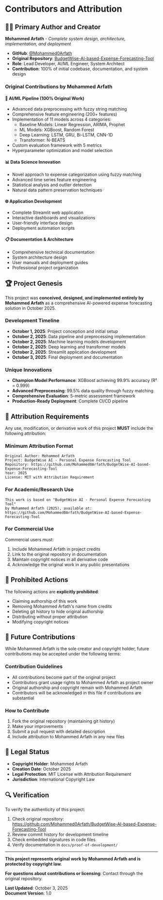 # Contributors and Attribution

## 👨‍💻 Primary Author and Creator

**Mohammed Arfath** - *Complete system design, architecture, implementation, and deployment*

- **GitHub**: [@Mohammed0Arfath](https://github.com/Mohammed0Arfath)
- **Original Repository**: [BudgetWise-AI-based-Expense-Forecasting-Tool](https://github.com/Mohammed0Arfath/BudgetWise-AI-based-Expense-Forecasting-Tool)
- **Role**: Lead Developer, AI/ML Engineer, System Architect
- **Contribution**: 100% of initial codebase, documentation, and system design

### Original Contributions by Mohammed Arfath

#### 🧠 **AI/ML Pipeline (100% Original Work)**
- Advanced data preprocessing with fuzzy string matching
- Comprehensive feature engineering (200+ features)
- Implementation of 11 models across 4 categories:
  - Baseline Models: Linear Regression, ARIMA, Prophet
  - ML Models: XGBoost, Random Forest
  - Deep Learning: LSTM, GRU, Bi-LSTM, CNN-1D
  - Transformer: N-BEATS
- Custom evaluation framework with 5 metrics
- Hyperparameter optimization and model selection

#### 📊 **Data Science Innovation**
- Novel approach to expense categorization using fuzzy matching
- Advanced time series feature engineering
- Statistical analysis and outlier detection
- Natural data pattern preservation techniques

#### 🌐 **Application Development**
- Complete Streamlit web application
- Interactive dashboards and visualizations
- User-friendly interface design
- Deployment automation scripts

#### 📋 **Documentation & Architecture**
- Comprehensive technical documentation
- System architecture design
- User manuals and deployment guides
- Professional project organization

## 🏆 Project Genesis

This project was **conceived, designed, and implemented entirely by Mohammed Arfath** as a comprehensive AI-powered expense forecasting solution in October 2025.

### Development Timeline
- **October 1, 2025**: Project conception and initial setup
- **October 2, 2025**: Data pipeline and preprocessing implementation
- **October 2, 2025**: Machine learning models development
- **October 2, 2025**: Deep learning and transformer models
- **October 2, 2025**: Streamlit application development
- **October 3, 2025**: Final deployment and documentation

### Unique Innovations
- **Champion Model Performance**: XGBoost achieving 99.9% accuracy (R² = 0.999)
- **Advanced Preprocessing**: 99.5% data quality through fuzzy matching
- **Comprehensive Evaluation**: 5-metric assessment framework
- **Production-Ready Deployment**: Complete CI/CD pipeline

## 📜 Attribution Requirements

Any use, modification, or derivative work of this project **MUST** include the following attribution:

### Minimum Attribution Format
```
Original Author: Mohammed Arfath
Project: BudgetWise AI - Personal Expense Forecasting Tool
Repository: https://github.com/Mohammed0Arfath/BudgetWise-AI-based-Expense-Forecasting-Tool
Year: 2025
License: MIT with Attribution Requirement
```

### For Academic/Research Use
```
This work is based on "BudgetWise AI - Personal Expense Forecasting Tool" 
by Mohammed Arfath (2025), available at: 
https://github.com/Mohammed0Arfath/BudgetWise-AI-based-Expense-Forecasting-Tool
```

### For Commercial Use
Commercial users must:
1. Include Mohammed Arfath in project credits
2. Link to the original repository in documentation
3. Maintain copyright notices in all derivative code
4. Acknowledge the original work in any public presentations

## 🚫 Prohibited Actions

The following actions are **explicitly prohibited**:
- Claiming authorship of this work
- Removing Mohammed Arfath's name from credits
- Deleting git history to hide original authorship
- Distributing without proper attribution
- Modifying copyright notices

## 🤝 Future Contributions

While Mohammed Arfath is the sole creator and copyright holder, future contributions may be accepted under the following terms:

### Contribution Guidelines
- All contributions become part of the original project
- Contributors grant usage rights to Mohammed Arfath as project owner
- Original authorship and copyright remain with Mohammed Arfath
- Contributors will be acknowledged in this file if contributions are substantial

### How to Contribute
1. Fork the original repository (maintaining git history)
2. Make your improvements
3. Submit a pull request with detailed description
4. Include attribution to Mohammed Arfath in any new files

## 📝 Legal Status

- **Copyright Holder**: Mohammed Arfath
- **Creation Date**: October 2025
- **Legal Protection**: MIT License with Attribution Requirement
- **Jurisdiction**: International Copyright Law

## 🔍 Verification

To verify the authenticity of this project:
1. Check original repository: https://github.com/Mohammed0Arfath/BudgetWise-AI-based-Expense-Forecasting-Tool
2. Review commit history for development timeline
3. Check embedded signatures in code files
4. Verify documentation in `docs/proof-of-development/`

---

**This project represents original work by Mohammed Arfath and is protected by copyright law.**

**For questions about contributions or licensing**: Contact through the original repository.

**Last Updated**: October 3, 2025  
**Document Version**: 1.0